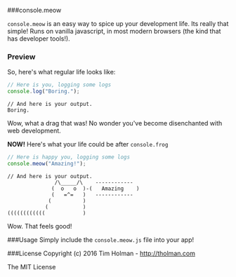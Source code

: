 ###console.meow

`console.meow` is an easy way to spice up your development life. Its really that simple! Runs on vanilla javascript, in most modern browsers (the kind that has developer tools!).

### Preview

So, here's what regular life looks like:

```javascript
// Here is you, logging some logs
console.log("Boring.");
```
```
// And here is your output.
Boring.
```

Wow, what a drag that was! No wonder you've become disenchanted with web development.

**NOW!** Here's what your life could be after `console.frog`

```javascript
// Here is happy you, logging some logs
console.meow("Amazing!");
```

```
// And here is your output.
               /\_____/\    ------------
              (  o   o  )-(   Amazing    )
              (   =^=   )   ------------
             (          )
            (           )
((((((((((((            )
```

Wow. That feels good!

###Usage
Simply include the `console.meow.js` file into your app!

###License
Copyright (c) 2016 Tim Holman - http://tholman.com

The MIT License
